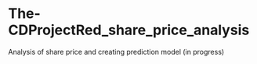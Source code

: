 # The-CDProjectRed_share_price_analysis
Analysis of share price and creating prediction model (in progress)
